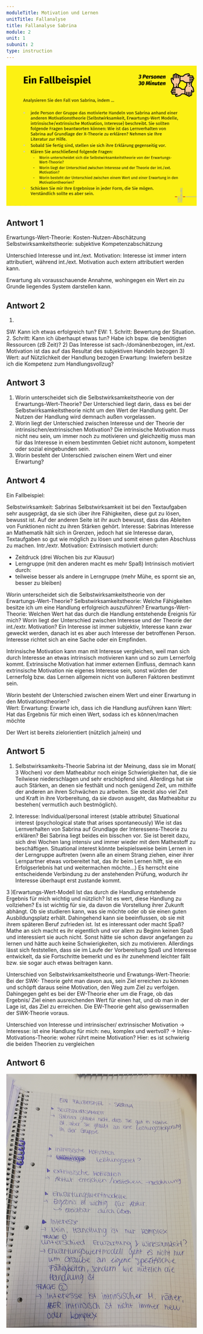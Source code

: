 ```yaml
---
moduleTitle: Motivation und Lernen
unitTitle: Fallanalyse
title: Fallanalyse Sabrina
module: 2
unit: 1
subunit: 2
type: instruction
---
```



![](fallbesprechung_sabrina.PNG)

## Antwort 1

Erwartungs-Wert-Theorie: Kosten-Nutzen-Abschätzung 
Selbstwirksamkeitstheorie: subjektive Kompetenzabschätzung 

Unterschied Interesse und int./ext. Motivation: Interesse ist immer intern attributiert, während int./ext. Motivation auch extern attributiert werden kann. 

Erwartung als vorausschauende Annahme, wohingegen ein Wert ein zu Grunde liegendes System darstellen kann.  


## Antwort 2

1)
SW: Kann ich etwas erfolgreich tun?
EW: 1. Schritt: Bewertung der Situation. 2. Schritt: Kann ich überhaupt etwas tun? Habe ich bspw. die benötigten Ressourcen (zB Zeit)?
2)
Das Interesse ist sach-/domänenbezogen, int./ext. Motivation ist das auf das Resultat des subjektiven Handeln bezogen
3)
Wert: auf Nützlichkeit der Handlung bezogen
Erwartung: Inwiefern besitze ich die Kompetenz zum Handlungsvollzug?


## Antwort 3

1.	Worin unterscheidet sich die Selbstwirksamkeitstheorie von der Erwartungs-Wert-Theorie?
Der Unterschied liegt darin, dass es bei der Selbstwirksamkeitstheorie nicht um den Wert der Handlung geht. Der Nutzen der Handlung wird demnach außen vorgelassen. 
2.	Worin liegt der Unterschied zwischen Interesse und der Theorie der intrinsischen/extrinsischen Motivation? 
Die intrinsische Motivation muss nicht neu sein, um immer noch zu motivieren und gleichzeitig muss man für das Interesse in einem bestimmten Gebiet nicht autonom, kompetent oder sozial eingebunden sein.
3.	Worin besteht der Unterschied zwischen einem Wert und einer Erwartung?


## Antwort 4

Ein Fallbeispiel:

Selbstwirksamkeit: Sabrinas Selbstwirksamkeit ist bei den Textaufgaben sehr ausgeprägt, da sie sich über ihre Fähigkeiten, diese gut zu lösen, bewusst ist. Auf  der anderen Seite ist ihr auch bewusst, dass das Ableiten von Funktionen nicht zu ihren Stärken gehört. 
Interesse: Sabrinas Interesse an Mathematik hält sich in Grenzen, jedoch hat sie Interesse daran, Textaufgaben so gut wie möglich zu lösen und somit einen guten Abschluss zu machen. 
Intr./extr. Motivation: Extrinsisch motiviert durch: 
- Zeitdruck (drei Wochen bis zur Klausur)
- Lerngruppe (mit den anderen macht es mehr Spaß)
Intrinsisch motiviert durch: 
- teilweise besser als andere in Lerngruppe (mehr Mühe, es spornt sie an, besser zu bleiben)
 
Worin unterscheidet sich die Selbstwirksamkeitstheorie von der Erwartungs-Wert-Theorie?
Selbstwirksamkeitstheorie: Welche Fähigkeiten besitze ich um eine Handlung erfolgreich auszuführen? 
Erwartungs-Wert-Theorie: Welchen Wert hat das durch die Handlung entstehende Ereignis für mich? 
Worin liegt der Unterschied zwischen Interesse und der Theorie der int./extr. Motivation?
Ein Interesse ist immer subjektiv, Interesse kann zwar geweckt werden, danach ist es aber auch Interesse der betroffenen Person. Interesse richtet sich an eine Sache oder ein Empfinden.

Intrinsische Motivation kann man mit Interesse vergleichen, weil man sich durch Interesse an etwas intrinsisch motivieren kann und so zum Lernerfolg kommt. Extrinsische Motivation hat immer externen Einfluss, demnach kann extrinsische Motivation nie eigenes Interesse sein, sonst würden der Lernerfolg bzw. das Lernen allgemein nicht von äußeren Faktoren bestimmt sein.

Worin besteht der Unterschied zwischen einem Wert und einer Erwartung in den Motivationstheorien?  
Wert:
Erwartung: 
Erwarte ich, dass ich die Handlung ausführen kann
Wert: 
Hat das Ergebnis für mich einen Wert, sodass ich es können/machen möchte 

Der Wert ist bereits zielorientiert (nützlich ja/nein) und 

 


## Antwort 5

1) Selbstwirksamkeits-Theorie
Sabrina ist der Meinung, dass sie im Monat( 3 Wochen) vor dem Matheabitur noch einige Schwierigkeiten hat, die sie Teilwiese niederschlagen und sehr erschöpfend sind. Allerdings hat sie auch Stärken, an denen sie festhält und  noch genügend Zeit, um mithilfe der anderen an ihren Schwächen zu arbeiten. Sie steckt also viel Zeit und Kraft in ihre Vorbereitung, da sie davon ausgeht, das Matheabitur zu bestehen( vermutlich auch bestmöglich).

2) Interesse:
Individual/personal interest (stable attribute)
Situational interest (psychological state that arises spontaneously)
Wie ist das Lernverhalten von Sabrina auf Grundlage der Interessens-Theorie zu erklären?
Bei Sabrina liegt beides ein bisschen vor. Sie ist bereit dazu, sich drei Wochen lang intensiv und immer wieder mit dem Mathestoff zu beschäftigen. Situational interest könnte beispielsweise beim Lernen in der Lerngruppe auftreten (wenn alle an einem Strang ziehen, einer ihrer Lernpartner etwas vorbereitet hat, das ihr beim Lernen hilft, sie ein Erfolgserlebnis hat und weitermachen möchte…)
Es herrscht eine entscheidende Verbindung zu der anstehenden Prüfung, wodurch ihr Interesse überhaupt erst zustande kommt.
 

3 )Erwartungs-Wert-Modell
Ist das durch die Handlung entstehende Ergebnis für mich wichtig und nützlich? Ist es wert, diese Handlung zu vollziehen?
Es ist wichtig für sie, da davon die Vorstellung ihrer Zukunft abhängt. Ob sie studieren kann, was sie möchte oder ob sie einen guten Ausbildungsplatz erhält. Dahingehend kann sie beeinflussen, ob sie mit ihrem späteren Beruf zufrieden ist.
Ist es interessant oder macht Spaß?
Mathe an sich macht es ihr eigentlich und vor allem zu Beginn keinen Spaß und interessiert sie auch nicht. Sonst hätte sie schon davor angefangen zu lernen und hätte auch keine Schwierigkeiten, sich zu motivieren. Allerdings lässt sich feststellen, dass sie im Laufe der Vorbereitung Spaß und Interesse entwickelt, da sie Fortschritte bemerkt und es ihr zunehmend leichter fällt bzw. sie sogar auch etwas beitragen kann.

Unterschied von Selbstwirksamkeitstheorie und Erwatungs-Wert-Theorie:
Bei der SWK- Theorie geht man davon aus, sein Ziel erreichen zu können und schöpft daraus seine Motivation, den Weg zum Ziel zu verfolgen. Dahingegen geht es bei der EW-Theorie eher um die Frage, ob das Ergebnis/ Ziel einen ausreichenden Wert für einen hat, und ob man in der Lage ist, das Ziel zu erreichen. Die EW-Theorie geht also gewissermaßen der SWK-Theorie voraus.

Unterschied von Interesse und intrinsischer/ extrinsischer Motivation
-> Interesse: ist eine Handlung für mich: neu, komplex und wertvoll?
-> In/ex-Motivations-Theorie: woher rührt meine Motivation?
Hier: es ist schwierig die beiden Theorien zu vergleichen


## Antwort 6

![](antwort6.jpg)
